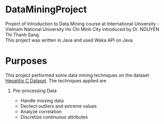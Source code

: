 # DataMiningProject
Project of Introduction to Data Mining course at International University - Vietnam National University Ho Chi Minh City introduced by Dr. NGUYEN Thi Thanh Sang. <br>
This project was written in Java and used Weka API on Java. <br>
# Purposes
This project performed some data mining techniques on the dataset <a href = "https://www.kaggle.com/datasets/fedesoriano/hepatitis-c-dataset">Hepatitis C Dataset</a>. The techniques applied are
<ol>
  <li>Pre-processing Data</li>
  <ul>
    <li>Handle missing data</li>
    <li>Dectect outliers and extreme values</li>
    <li>Analyze correlation</li>
    <li>Discretize continuous attributes</li>
  </ul>
</ol>
